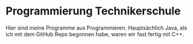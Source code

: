 # Programmierung Technikerschule

Hier sind meine Programme aus Programmieren. Hauptsächlich Java, als ich mit dem GitHub Repo begonnen habe, waren wir fast fertig mit C++.
